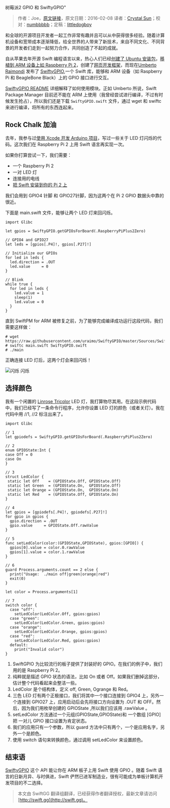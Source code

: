 树莓派2 GPIO 和 SwiftyGPIO"

> 作者：Joe，[原文链接](http://dev.iachieved.it/iachievedit/raspberry-pi-2-gpio-with-swiftygpio/)，原文日期：2016-02-08
> 译者：[Crystal Sun](http://www.jianshu.com/users/7a2d2cc38444/latest_articles)；校对：[numbbbbb](http://numbbbbb.com/)；定稿：[littledogboy](undefined)
  









和全球的开源项目开发者一起工作非常有趣并且可以从中获得很多经验。随着计算机设备和宽带成本逐渐降低，给全世界的人带来了新技术，来自不同文化、不同背景的开发者们走到一起努力合作，共同创造了不起的成就。

自从苹果去年开源 Swift 编程语言以来，热心人们已经[创建了 Ubuntu 安装包](http://dev.iachieved.it/iachievedit/ubuntu-packages-for-open-source-swift/)，[移植到 ARM 设备上如 Raspberry Pi 2](http://www.housedillon.com/?p=2287)，创建了[网页开发框架](http://dev.iachieved.it/iachievedit/building-rest-apis-with-zewo/)，而现在[Umberto Raimondi](https://www.uraimo.com) 发布了 [SwiftyGPIO](https://github.com/uraimo/SwiftyGPIO),一个 Swift 库，能够和 ARM 设备（如 Raspberry Pi 和 BeagleBone Black）上的 GPIO 接口进行交互。



[SwiftyGPIO README](https://github.com/uraimo/SwiftyGPIO/blob/master/README.md) 详细解释了如何使用模块。正如 Umberto 所说，Swift Package Manager 目前还不能在 ARM 上使用（我曾经尝试进行编译，不过有时候发生抢占），所以我们还是下载 `SwiftyGPIO.swift` 文件，通过 wget 和 swiftc  来进行编译，将所有的东西连起来。

## Rock Chalk 加油

去年，我参与过[使用 Xcode 开发 Arduino 项目](http://dev.iachieved.it/iachievedit/getting-started-with-arduino-and-xcode/)，写过一些关于 LED 灯闪烁的代码。这次我们在 Raspberry Pi 2 上用 Swift 语言再实现一次。

如果你打算尝试一下，我们需要：

* 一个 Raspberry Pi 2
* 一对 LED 灯
* 连接用的电线
* [把 Swift 安装到你的 Pi 2 上](http://dev.iachieved.it/iachievedit/open-source-swift-on-raspberry-pi-2/)

我们会用到 GPIO4 针脚 和 GPIO27针脚，因为这两个在 Pi 2 GPIO 数据头中靠的很近。

下面是 main.swift 文件，能够让两个 LED 灯来回闪烁。

    
    import Glibc
     
    let gpios = SwiftyGPIO.getGPIOsForBoard(.RaspberryPiPlus2Zero)
     
    // GPIO4 and GPIO27
    let leds = [gpios[.P4]!, gpios[.P27]!]
     
    // Initialize our GPIOs
    for led in leds {
      led.direction = .OUT
      led.value     = 0
    }
     
    // Blink
    while true {
      for led in leds {
        led.value = 1
        sleep(1)
        led.value = 0
      }
    }

直到 SwiftPM for ARM 被修复之前，为了能够完成编译成功运行这段代码，我们需要这样做：

    
    # wget https://raw.githubusercontent.com/uraimo/SwiftyGPIO/master/Sources/SwiftyGPIO.swift
    # swiftc main.swift SwiftyGPIO.swift
    # ./main

正确连接 LED 灯后，这两个灯会来回闪烁！

![闪烁 闪烁](http://swift.gg/img/articles/raspberry-pi-2-gpio-with-swiftygpio/SwiftLEDs.png1459473018.7848978)

## 选择颜色

我有一个闲置的 [Linrose Tricolor](http://www.amazon.com/Linrose-B4361H1-Green-Amber-Tricolor/dp/B008K1SWEC) LED 灯，我打算物尽其用。在这段示例代码中，我们已经写了一条命令行程序，允许你设置 LED 灯的颜色（或者关灯）。我在代码中用 //1, //2 标注出来了。

    
    import Glibc
     
    // 1
    let gpiodefs = SwiftyGPIO.getGPIOsForBoard(.RaspberryPiPlus2Zero)
     
    // 2
    enum GPIOState:Int {
    case Off = 0
    case On 
    }
     
    // 3
    struct LedColor {
     static let Off    = (GPIOState.Off, GPIOState.Off) 
     static let Green  = (GPIOState.On,  GPIOState.Off)
     static let Orange = (GPIOState.On,  GPIOState.On)
     static let Red    = (GPIOState.Off, GPIOState.On)
    }
     
    // 4
    let gpios = [gpiodefs[.P4]!, gpiodefs[.P27]!]
    for gpio in gpios {
      gpio.direction = .OUT
      gpio.value     = GPIOState.Off.rawValue
    }
     
    // 5
    func setLedColor(color:(GPIOState,GPIOState), gpios:[GPIO]) {
      gpios[0].value = color.0.rawValue
      gpios[1].value = color.1.rawValue
    }
     
    // 6
    guard Process.arguments.count == 2 else {
      print("Usage:  ./main off|green|orange|red")
      exit(0)
    }
     
    let color = Process.arguments[1]
     
    // 7
    switch color {
      case "off":
        setLedColor(LedColor.Off, gpios:gpios)
      case "green":
        setLedColor(LedColor.Green, gpios:gpios)
      case "orange":
        setLedColor(LedColor.Orange, gpios:gpios)
      case "red":
        setLedColor(LedColor.Red, gpios:gpios)
      default:
        print("Invalid color")
    }

1. SwiftGPIO 为比较流行的板子提供了封装好的 GPIO。在我们的例子中，我们用的是 Raspberry Pi 2。
2. 纯粹就是描述 GPIO 状态的语法，比如 On 或者 Off。如果我们删掉这部分，估计整个代码看起来会整洁一些。
3. LedColor 是个结构体，定义 off, Green, Ogrange 和 Red。
4. 三色 LED 灯有两个正极接口，我们将其中一个接口连接到 GPIO4 上，另外一个连接到 GPIO27 上，应用启动后会先将接口方向设置为 .OUT 和 OFF。然后，因为我们用枚举创建的 GPIOState ,所以我们应该用 .rawValue 。
5. setLedColor 方法通过一个元组(GPIOState,GPIOState)和 一个数组 [GPIO] 把 一对儿 GPIO 接口设置为肯定状态。 
6. 我们的应用只有一个参数，所以 guard 方法中只有两个，一个是应用名字，另外一个是颜色。
7. 使用 switch 语句来转换颜色，通过调用 setLedColor 来设置颜色。

## 结束语

[SwiftyGPIO](https://github.com/uraimo/SwiftyGPIO) 这个 API 能让你在 ARM 板子上用 Swift 使用 GPIO 。随着 Swift 语言的日新月异、与时俱进，Swift 俨然已进军制造业，很有可能成为单板计算机开发项目的不二选择。
> 本文由 SwiftGG 翻译组翻译，已经获得作者翻译授权，最新文章请访问 [http://swift.gg](http://swift.gg)。